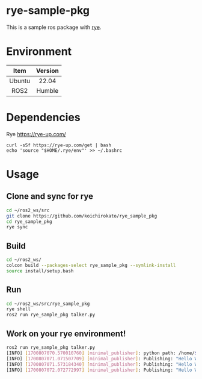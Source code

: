 # rye-sample-pkg
This is a sample ros package with [rye](https://rye-up.com/).  

# Environment

| Item | Version |
|:-: | :-:|
| Ubuntu | 22.04 |
| ROS2 | Humble |

# Dependencies
Rye
https://rye-up.com/

```
curl -sSf https://rye-up.com/get | bash
echo 'source "$HOME/.rye/env"' >> ~/.bashrc
```

# Usage
## Clone and sync for rye

```bash
cd ~/ros2_ws/src
git clone https://github.com/koichirokato/rye_sample_pkg
cd rye_sample_pkg
rye sync
```

## Build

```bash
cd ~/ros2_ws/
colcon build --packages-select rye_sample_pkg --symlink-install
source install/setup.bash
```

## Run

```bash
cd ~/ros2_ws/src/rye_sample_pkg
rye shell
ros2 run rye_sample_pkg talker.py
```

## Work on your rye environment!

```bash
ros2 run rye_sample_pkg talker.py
[INFO] [1700807070.570010760] [minimal_publisher]: python path: /home/$USER/ros2_ws/src/rye_sample_pkg/.venv/bin/python3
[INFO] [1700807071.071507709] [minimal_publisher]: Publishing: "Hello World: 0"
[INFO] [1700807071.573184340] [minimal_publisher]: Publishing: "Hello World: 1"
[INFO] [1700807072.072772997] [minimal_publisher]: Publishing: "Hello World: 2"
```

